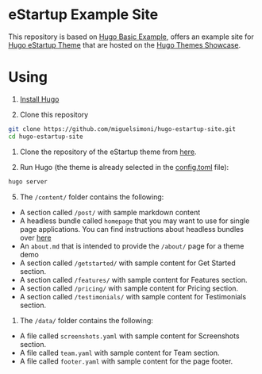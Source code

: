 # eStartup Example Site

This repository is based on [Hugo Basic Example](https://github.com/gohugoio/hugoBasicExample), offers an example site for [Hugo eStartup Theme](https://github.com/miguelsimoni/hugo-estartup-theme) that are hosted on the [Hugo Themes Showcase](https://themes.gohugo.io/).

# Using

1. [Install Hugo](https://gohugo.io/overview/installing/)

2. Clone this repository

```bash
git clone https://github.com/miguelsimoni/hugo-estartup-site.git
cd hugo-estartup-site
```

1. Clone the repository of the eStartup theme from [here](https://github.com/miguelsimoni/hugo-estartup-theme).

2. Run Hugo (the theme is already selected in the [config.toml](https://github.com/miguelsimoni/hugo-estartup-theme/blob/main/exampleSite/config/_default/config.yaml) file):

```bash
hugo server
```

5. The `/content/` folder contains the following:

- A section called `/post/` with sample markdown content
- A headless bundle called `homepage` that you may want to use for single page applications. You can find instructions about headless bundles over [here](https://gohugo.io/content-management/page-bundles/#headless-bundle)
- An `about.md` that is intended to provide the `/about/` page for a theme demo
- A section called `/getstarted/` with sample content for Get Started section.
- A section called `/features/` with sample content for Features section.
- A section called `/pricing/` with sample content for Pricing section.
- A section called `/testimonials/` with sample content for Testimonials section.

1. The `/data/` folder contains the following:

- A file called `screenshots.yaml` with sample content for Screenshots section.
- A file called `team.yaml` with sample content for Team section.
- A file called `footer.yaml` with sample content for the page footer.
